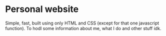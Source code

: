 # Personal website
Simple, fast, built using only HTML and CSS (except for that one javascript function). To hodl some information about me, what I do and other stuff idk. 
